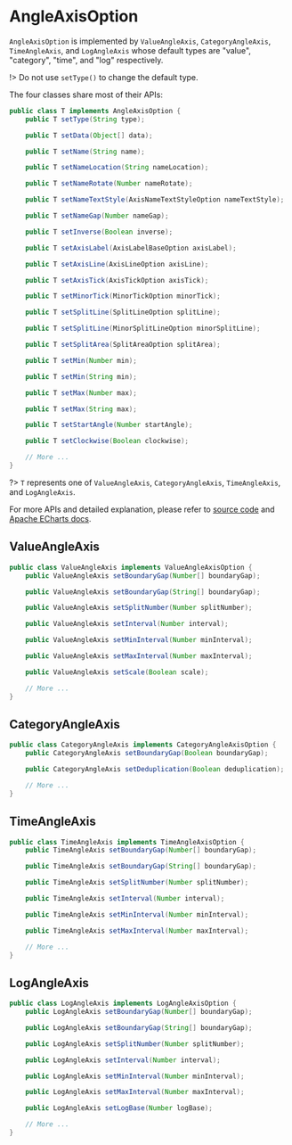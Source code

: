 # AngleAxisOption

`AngleAxisOption` is implemented by `ValueAngleAxis`, `CategoryAngleAxis`, `TimeAngleAxis`, and `LogAngleAxis` whose default types are "value", "category", "time", and "log" respectively.

!> Do not use `setType()` to change the default type.

The four classes share most of their APIs:

```java
public class T implements AngleAxisOption {
    public T setType(String type);

    public T setData(Object[] data);

    public T setName(String name);

    public T setNameLocation(String nameLocation);

    public T setNameRotate(Number nameRotate);

    public T setNameTextStyle(AxisNameTextStyleOption nameTextStyle);

    public T setNameGap(Number nameGap);    

    public T setInverse(Boolean inverse);

    public T setAxisLabel(AxisLabelBaseOption axisLabel);

    public T setAxisLine(AxisLineOption axisLine);

    public T setAxisTick(AxisTickOption axisTick);

    public T setMinorTick(MinorTickOption minorTick);

    public T setSplitLine(SplitLineOption splitLine);

    public T setSplitLine(MinorSplitLineOption minorSplitLine);

    public T setSplitArea(SplitAreaOption splitArea);

    public T setMin(Number min);

    public T setMin(String min);

    public T setMax(Number max);

    public T setMax(String max);

    public T setStartAngle(Number startAngle);

    public T setClockwise(Boolean clockwise);

    // More ...
}
```

?> `T` represents one of `ValueAngleAxis`, `CategoryAngleAxis`, `TimeAngleAxis`, and `LogAngleAxis`.

For more APIs and detailed explanation, please refer to [source code](https://github.com/ECharts-Java/ECharts-Java/tree/master/src/main/java/org/icepear/echarts/components/coord/polar) and [Apache ECharts docs](https://echarts.apache.org/en/option.html#angleAxis).

## ValueAngleAxis

```java
public class ValueAngleAxis implements ValueAngleAxisOption {
    public ValueAngleAxis setBoundaryGap(Number[] boundaryGap);

    public ValueAngleAxis setBoundaryGap(String[] boundaryGap);

    public ValueAngleAxis setSplitNumber(Number splitNumber);

    public ValueAngleAxis setInterval(Number interval);

    public ValueAngleAxis setMinInterval(Number minInterval);

    public ValueAngleAxis setMaxInterval(Number maxInterval);

    public ValueAngleAxis setScale(Boolean scale);

    // More ...
}
```

## CategoryAngleAxis

```java
public class CategoryAngleAxis implements CategoryAngleAxisOption {
    public CategoryAngleAxis setBoundaryGap(Boolean boundaryGap);

    public CategoryAngleAxis setDeduplication(Boolean deduplication);

    // More ...
}
```

## TimeAngleAxis

```java
public class TimeAngleAxis implements TimeAngleAxisOption {
    public TimeAngleAxis setBoundaryGap(Number[] boundaryGap);

    public TimeAngleAxis setBoundaryGap(String[] boundaryGap);

    public TimeAngleAxis setSplitNumber(Number splitNumber);

    public TimeAngleAxis setInterval(Number interval);

    public TimeAngleAxis setMinInterval(Number minInterval);

    public TimeAngleAxis setMaxInterval(Number maxInterval);

    // More ...
}
```

## LogAngleAxis

```java
public class LogAngleAxis implements LogAngleAxisOption {
    public LogAngleAxis setBoundaryGap(Number[] boundaryGap);

    public LogAngleAxis setBoundaryGap(String[] boundaryGap);

    public LogAngleAxis setSplitNumber(Number splitNumber);

    public LogAngleAxis setInterval(Number interval);

    public LogAngleAxis setMinInterval(Number minInterval);

    public LogAngleAxis setMaxInterval(Number maxInterval);

    public LogAngleAxis setLogBase(Number logBase);

    // More ...
}
```
